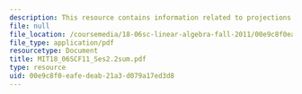```yaml
---
description: This resource contains information related to projections onto subspaces.
file: null
file_location: /coursemedia/18-06sc-linear-algebra-fall-2011/00e9c8f0eafedeab21a3d079a17ed3d8_MIT18_06SCF11_Ses2.2sum.pdf
file_type: application/pdf
resourcetype: Document
title: MIT18_06SCF11_Ses2.2sum.pdf
type: resource
uid: 00e9c8f0-eafe-deab-21a3-d079a17ed3d8
---
```

